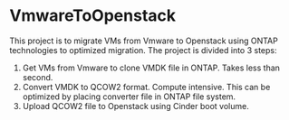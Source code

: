 # VmwareToOpenstack
This project is to migrate VMs from Vmware to Openstack using ONTAP technologies to optimized migration. The project is divided into 3 steps:
1. Get VMs from Vmware to clone VMDK file in ONTAP. Takes less than second.
2. Convert VMDK to QCOW2 format. Compute intensive. This can be optimized by placing converter file in ONTAP file system.
3. Upload QCOW2 file to Openstack using Cinder boot volume.